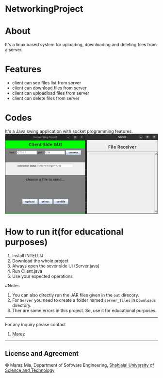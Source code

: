 # NetworkingProject

# About
It's a linux based system for uploading, downloading and deleting files from a server.  

# Features
- client can see files list from server
- client can download files from server
- client can uploadload files from server
- client can delete files from server


# Codes
It's a Java swing application with socket programming features.
![Preview](https://github.com/MarazMia/Networking-Project/blob/master/ss1.png)


# How to run it(for educational purposes)
1) Install INTELLIJ
2) Download the whole project
3) Always open the sever side UI (Server.java)
4) Run Client.java
5) Use your expected operations

#Notes
1) You can also directly run the JAR files given in the `out` direcory.
2) For `Server` you need to create a folder named `server_files` in `Downloads` directory.
3) Ther are some errors in this project. So, use it for educational purposes.


---
For any inquiry please contact
1. [Maraz](https://marazmia.github.io/Personal_Website/)
---

## License and Agreement
© Maraz Mia, Department of Software Engineering, [Shahjalal University of Science and Technology](https://www.sust.edu/)
